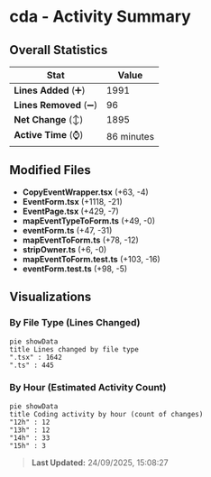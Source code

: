 # cda - Activity Summary 

## Overall Statistics

| Stat                   | Value                                                             |
| ---------------------- | ----------------------------------------------------------------- |
| **Lines Added** (➕)   | 1991                                          |
| **Lines Removed** (➖) | 96                                        |
| **Net Change** (↕)    | 1895                |
| **Active Time** (⌚)   | 86 minutes |


## Modified Files
- **CopyEventWrapper.tsx** (+63, -4)
- **EventForm.tsx** (+1118, -21)
- **EventPage.tsx** (+429, -7)
- **mapEventTypeToForm.ts** (+49, -0)
- **eventForm.ts** (+47, -31)
- **mapEventToForm.ts** (+78, -12)
- **stripOwner.ts** (+6, -0)
- **mapEventToForm.test.ts** (+103, -16)
- **eventForm.test.ts** (+98, -5)

## Visualizations

### By File Type (Lines Changed)

```mermaid
pie showData
title Lines changed by file type
".tsx" : 1642
".ts" : 445
```

### By Hour (Estimated Activity Count)

```mermaid
pie showData
title Coding activity by hour (count of changes)
"12h" : 12
"13h" : 12
"14h" : 33
"15h" : 3
```


> **Last Updated:** 24/09/2025, 15:08:27